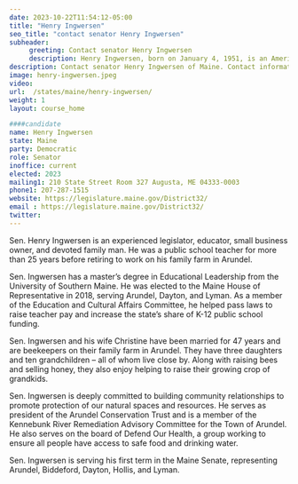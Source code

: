 ```yaml
---
date: 2023-10-22T11:54:12-05:00
title: "Henry Ingwersen"
seo_title: "contact senator Henry Ingwersen"
subheader:
     greeting: Contact senator Henry Ingwersen
     description: Henry Ingwersen, born on January 4, 1951, is an American politician from Maine and a proud member of the Democratic Party. He currently serves as a Member of the Maine Senate, representing the 32nd district.
description: Contact senator Henry Ingwersen of Maine. Contact information for Henry Ingwersen includes email address, phone number, and mailing address.
image: henry-ingwersen.jpeg
video:
url:  /states/maine/henry-ingwersen/
weight: 1
layout: course_home

####candidate
name: Henry Ingwersen
state: Maine
party: Democratic
role: Senator
inoffice: current
elected: 2023
mailing1: 210 State Street Room 327 Augusta, ME 04333-0003
phone1: 207-287-1515
website: https://legislature.maine.gov/District32/
email : https://legislature.maine.gov/District32/
twitter:
---
```


Sen. Henry Ingwersen is an experienced legislator, educator, small business owner, and devoted family man. He was a public school teacher for more than 25 years before retiring to work on his family farm in Arundel.

Sen. Ingwersen has a master’s degree in Educational Leadership from the University of Southern Maine. He was elected to the Maine House of Representative in 2018, serving Arundel, Dayton, and Lyman. As a member of the Education and Cultural Affairs Committee, he helped pass laws to raise teacher pay and increase the state’s share of K-12 public school funding.

Sen. Ingwersen and his wife Christine have been married for 47 years and are beekeepers on their family farm in Arundel. They have three daughters and ten grandchildren – all of whom live close by. Along with raising bees and selling honey, they also enjoy helping to raise their growing crop of grandkids.

Sen. Ingwersen is deeply committed to building community relationships to promote protection of our natural spaces and resources. He serves as president of the Arundel Conservation Trust and is a member of the Kennebunk River Remediation Advisory Committee for the Town of Arundel. He also serves on the board of Defend Our Health, a group working to ensure all people have access to safe food and drinking water.

Sen. Ingwersen is serving his first term in the Maine Senate, representing Arundel, Biddeford, Dayton, Hollis, and Lyman.
